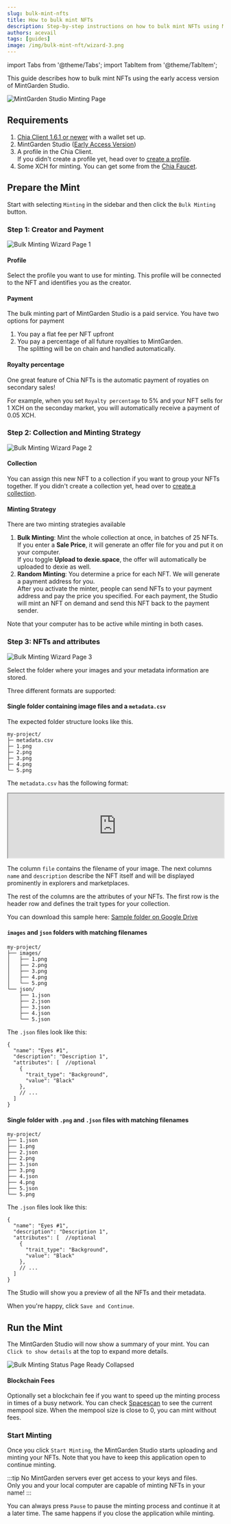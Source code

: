 ```yaml
---
slug: bulk-mint-nfts
title: How to bulk mint NFTs
description: Step-by-step instructions on how to bulk mint NFTs using MintGarden Studio.
authors: acevail
tags: [guides]
image: /img/bulk-mint-nft/wizard-3.png
---
```


import Tabs from '@theme/Tabs';
import TabItem from '@theme/TabItem';

This guide describes how to bulk mint NFTs using the early access version
of MintGarden Studio.

![MintGarden Studio Minting Page](/img/bulk-mint-nft/wizard-3.png)

<!--truncate-->

## Requirements

1. [Chia Client 1.6.1 or newer](https://www.chia.net/downloads/) with a wallet set up.
2. MintGarden Studio ([Early Access Version](https://mintgarden.io/mint))
3. A profile in the Chia Client. <br/> If you didn't create a profile yet, head over
   to [create a profile](/mintgarden-studio/create-a-profile).
4. Some XCH for minting. You can get some from the [Chia Faucet](https://faucet.chia.net/).

## Prepare the Mint

Start with selecting `Minting` in the sidebar and then click the `Bulk Minting` button.

### Step 1: Creator and Payment

![Bulk Minting Wizard Page 1](/img/bulk-mint-nft/wizard-1.png)

#### Profile

Select the profile you want to use for minting. This profile will be connected to the NFT and identifies you as the
creator.

#### Payment

The bulk minting part of MintGarden Studio is a paid service. You have two options for payment

1. You pay a flat fee per NFT upfront
2. You pay a percentage of all future royalties to MintGarden.  
   The splitting will be on chain and handled automatically.

#### Royalty percentage

One great feature of Chia NFTs is the automatic payment of royaties on secondary sales!

For example, when you set `Royalty percentage` to 5% and your NFT sells for 1 XCH on the seconday market, you will
automatically receive a payment of 0.05 XCH.

### Step 2: Collection and Minting Strategy

![Bulk Minting Wizard Page 2](/img/bulk-mint-nft/wizard-2-bulk.png)

#### Collection

You can assign this new NFT to a collection if you want to group your NFTs together.
If you didn't create a collection yet, head over to [create a collection](/mintgarden-studio/create-a-collection).

#### Minting Strategy

There are two minting strategies available

1. **Bulk Minting**: Mint the whole collection at once, in batches of 25 NFTs.   
   If you enter a **Sale Price**, it will generate an offer file for you and put it on your computer.  
   If you toggle **Upload to dexie.space**, the offer will automatically be uploaded to dexie as well.
2. **Random Minting**: You determine a price for each NFT. We will generate a payment address for you.   
   After you activate the minter, people can send NFTs to your payment address and pay the price you specified.
   For each payment, the Studio will mint an NFT on demand and send this NFT back to the payment sender.

Note that your computer has to be active while minting in both cases.

### Step 3: NFTs and attributes

![Bulk Minting Wizard Page 3](/img/bulk-mint-nft/wizard-3.png)

Select the folder where your images and your metadata information are stored.

Three different formats are supported:

<Tabs>
<TabItem value="csv" label="Metadata as CSV" default>

#### Single folder containing image files and a `metadata.csv`

The expected folder structure looks like this.

```
my-project/
├─ metadata.csv
├─ 1.png
├─ 2.png
├─ 3.png
├─ 4.png
└─ 5.png
```

The `metadata.csv` has the following format:

<iframe src="https://drive.google.com/file/d/1j_f0c-y534o_3eaDFFXyilv-tdM3J-Q1/preview" width="100%" allow="autoplay"></iframe>

The column `file` contains the filename of your image. The next columns `name` and `description` describe the NFT itself
and will be displayed prominently in explorers and marketplaces.

The rest of the columns are the attributes of your NFTs. The first row is the header row and defines the trait types for
your collection.

You can download this sample here: <a target="_blank" href='https://drive.google.com/drive/folders/1Nl0uz42G-_AXFkL3g653dYsVuUr3IN5i'>Sample folder on Google Drive</a>

</TabItem>
<TabItem value="nested_folder" label="Metadata as JSON in nested folder">

#### `images` and `json` folders with matching filenames

```
my-project/
├── images/
│   ├── 1.png
│   ├── 2.png
│   ├── 3.png
│   ├── 4.png
│   └── 5.png
└── json/
    ├── 1.json
    ├── 2.json
    ├── 3.json
    ├── 4.json
    └── 5.json
```

The `.json` files look like this:

```json5
{
  "name": "Eyes #1",
  "description": "Description 1",
  "attributes": [  //optional
    {
      "trait_type": "Background",
      "value": "Black"
    },
    // ...
  ]
}
```

</TabItem>
<TabItem value="flat_folder" label="Metadata as JSON in single folder">

#### Single folder with `.png` and `.json` files with matching filenames

```
my-project/
├── 1.json
├── 1.png
├── 2.json
├── 2.png
├── 3.json
├── 3.png
├── 4.json
├── 4.png
├── 5.json
└── 5.png
```

The `.json` files look like this:

```json5
{
  "name": "Eyes #1",
  "description": "Description 1",
  "attributes": [  //optional
    {
      "trait_type": "Background",
      "value": "Black"
    },
    // ...
  ]
}
```

</TabItem>
</Tabs>
The Studio will show you a preview of all the NFTs and their metadata.

When you're happy, click `Save and Continue`.

## Run the Mint

The MintGarden Studio will now show a summary of your mint. You can `Click to show details` at the top to expand more
details.

![Bulk Minting Status Page Ready Collapsed](/img/bulk-mint-nft/mint-status-ready-collapsed.png)

#### Blockchain Fees

Optionally set a blockchain fee if you want to speed up the minting process in times of a busy network.
You can check [Spacescan](https://www.spacescan.io/xch/insight/mempool-size) to see the current mempool size.
When the mempool size is close to 0, you can mint without fees.

### Start Minting

Once you click `Start Minting`, the MintGarden Studio starts uploading and minting your NFTs. Note that you have to keep
this application open to continue minting.

:::tip
No MintGarden servers ever get access to your keys and files.  
Only you and your local computer are capable of minting NFTs in your name!
:::

You can always press `Pause` to pause the minting process and continue it at a later time.
The same happens if you close the application while minting.
